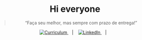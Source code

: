 <h1 align="center">
    Hi everyone
</h1>

<blockquote align="center">“Faça seu melhor, mas sempre com prazo de entrega!”</blockquote>

<p align="center">
  <a href="https://my.indeed.com/p/neylanios-gik0yiv">
    <img alt="Curriculum" src="https://img.shields.io/static/v1?message=Curriculum&color=gray">          
  </a>&nbsp;&nbsp;&nbsp;|&nbsp;&nbsp;&nbsp;
  <a href="https://www.linkedin.com/in/neylanio-soares/">
    <img alt="LinkedIn" src="https://img.shields.io/static/v1?message=LinkdIn&color=blue">          
  </a>&nbsp;&nbsp;&nbsp;|&nbsp;&nbsp;&nbsp;
</p>
